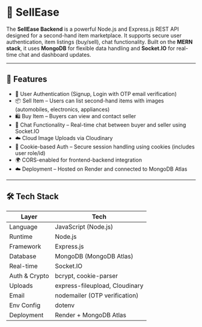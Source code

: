 # 🛒 SellEase

The **SellEase Backend** is a powerful Node.js and Express.js REST API designed for a second-hand item marketplace. It supports secure user authentication, item listings (buy/sell), chat functionality. Built on the **MERN stack**, it uses **MongoDB** for flexible data handling and **Socket.IO** for real-time chat and dashboard updates.

---

## 🚀 Features

- 🔐 User Authentication (Signup, Login with OTP email verification)
- 📦 Sell Item – Users can list second-hand items with images (automobiles, electronics, appliances)
- 🛍 Buy Item – Buyers can view and contact seller
- 💬 Chat Functionality – Real-time chat between buyer and seller using Socket.IO
- ☁️ Cloud Image Uploads via Cloudinary
- 🍪 Cookie-based Auth – Secure session handling using cookies (includes user role/id)
- 🌍 CORS-enabled for frontend-backend integration
- ☁️ Deployment – Hosted on Render and connected to MongoDB Atlas

---

## 🛠 Tech Stack

| Layer         | Tech                             |
|--------------|----------------------------------|
| Language      | JavaScript (Node.js)             |
| Runtime       | Node.js                          |
| Framework     | Express.js                       |
| Database      | MongoDB (MongoDB Atlas)          |
| Real-time     | Socket.IO                        |
| Auth & Crypto | bcrypt, cookie-parser            |
| Uploads       | express-fileupload, Cloudinary   |
| Email         | nodemailer (OTP verification)    |
| Env Config    | dotenv                           |
| Deployment    | Render + MongoDB Atlas           |
